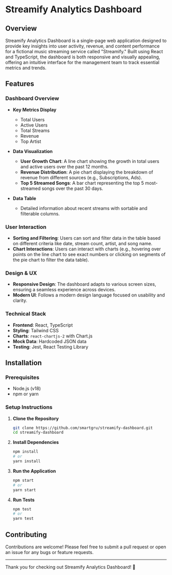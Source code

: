 # Streamify Analytics Dashboard

## Overview

Streamify Analytics Dashboard is a single-page web application designed to provide key insights into user activity, revenue, and content performance for a fictional music streaming service called "Streamify." Built using React and TypeScript, the dashboard is both responsive and visually appealing, offering an intuitive interface for the management team to track essential metrics and trends.

## Features

### Dashboard Overview

- **Key Metrics Display**
  - Total Users
  - Active Users
  - Total Streams
  - Revenue
  - Top Artist

- **Data Visualization**
  - **User Growth Chart**: A line chart showing the growth in total users and active users over the past 12 months.
  - **Revenue Distribution**: A pie chart displaying the breakdown of revenue from different sources (e.g., Subscriptions, Ads).
  - **Top 5 Streamed Songs**: A bar chart representing the top 5 most-streamed songs over the past 30 days.

- **Data Table**
  - Detailed information about recent streams with sortable and filterable columns.

### User Interaction

- **Sorting and Filtering**: Users can sort and filter data in the table based on different criteria like date, stream count, artist, and song name.
- **Chart Interactions**: Users can interact with charts (e.g., hovering over points on the line chart to see exact numbers or clicking on segments of the pie chart to filter the data table).

### Design & UX

- **Responsive Design**: The dashboard adapts to various screen sizes, ensuring a seamless experience across devices.
- **Modern UI**: Follows a modern design language focused on usability and clarity.

### Technical Stack

- **Frontend**: React, TypeScript
- **Styling**: Tailwind CSS
- **Charts**: `react-chartjs-2` with Chart.js
- **Mock Data**: Hardcoded JSON data
- **Testing**: Jest, React Testing Library

## Installation

### Prerequisites

- Node.js (v18)
- npm or yarn

### Setup Instructions

1. **Clone the Repository**

   ```bash
   git clone https://github.com/smartgru/streamify-dashboard.git
   cd streamify-dashboard
   ```

2. **Install Dependencies**

   ```bash
   npm install
   # or
   yarn install
   ```

3. **Run the Application**

   ```bash
   npm start
   # or
   yarn start
   ```

4. **Run Tests**

   ```bash
   npm test
   # or
   yarn test
   ```

## Contributing

Contributions are welcome! Please feel free to submit a pull request or open an issue for any bugs or feature requests.

---

Thank you for checking out Streamify Analytics Dashboard! 🎵